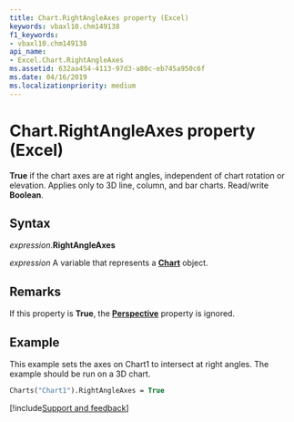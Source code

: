```yaml
---
title: Chart.RightAngleAxes property (Excel)
keywords: vbaxl10.chm149138
f1_keywords:
- vbaxl10.chm149138
api_name:
- Excel.Chart.RightAngleAxes
ms.assetid: 632aa454-4113-97d3-a80c-eb745a950c6f
ms.date: 04/16/2019
ms.localizationpriority: medium
---
```



# Chart.RightAngleAxes property (Excel)

**True** if the chart axes are at right angles, independent of chart rotation or elevation. Applies only to 3D line, column, and bar charts. Read/write **Boolean**.


## Syntax

_expression_.**RightAngleAxes**

_expression_ A variable that represents a **[Chart](Excel.Chart(object).md)** object.


## Remarks

If this property is **True**, the **[Perspective](Excel.Chart.Perspective.md)** property is ignored.


## Example

This example sets the axes on Chart1 to intersect at right angles. The example should be run on a 3D chart.

```vb
Charts("Chart1").RightAngleAxes = True
```




[!include[Support and feedback](~/includes/feedback-boilerplate.md)]